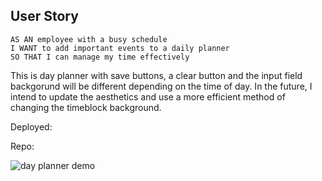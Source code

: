 ## User Story

```
AS AN employee with a busy schedule
I WANT to add important events to a daily planner
SO THAT I can manage my time effectively
```
This is day planner with save buttons, a clear button and the input field backgorund will be different depending on the time of day. In the future, I intend to update the aesthetics and use a more efficient method of changing the timeblock background.

Deployed:

Repo:


![day planner demo](./Assets/Scheduler)

